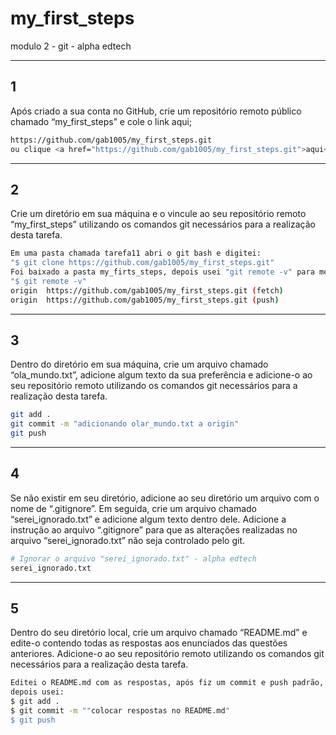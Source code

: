 # my_first_steps
modulo 2 - git - alpha edtech

---
## 1
Após criado a sua conta no GitHub, crie um repositório remoto público chamado “my_first_steps” e cole o link aqui;
```bash
https://github.com/gab1005/my_first_steps.git
ou clique <a href="https://github.com/gab1005/my_first_steps.git">aqui</a>
```

---
## 2
Crie um diretório em sua máquina e o vincule ao seu repositório remoto “my_first_steps” utilizando os comandos git necessários para a realização desta tarefa. 
```bash
Em uma pasta chamada tarefa11 abri o git bash e digitei:
"$ git clone https://github.com/gab1005/my_first_steps.git"
Foi baixado a pasta my_firts_steps, depois usei "git remote -v" para me retornar a origin:
"$ git remote -v"
origin  https://github.com/gab1005/my_first_steps.git (fetch)
origin  https://github.com/gab1005/my_first_steps.git (push)
```

---
## 3
Dentro do diretório em sua máquina, crie um arquivo chamado “ola_mundo.txt”, adicione algum texto da sua preferência e adicione-o ao seu repositório remoto utilizando os comandos git necessários para a realização desta tarefa. 
```bash
git add . 
git commit -m "adicionando olar_mundo.txt a origin"
git push

```

---
## 4
Se não existir em seu diretório, adicione ao seu diretório um arquivo com o nome de “.gitignore”. Em seguida, crie um arquivo chamado “serei_ignorado.txt” e adicione algum texto dentro dele. Adicione a instrução ao arquivo “.gitignore” para que as alterações realizadas no arquivo “serei_ignorado.txt” não seja controlado pelo git. 

```bash
# Ignorar o arquivo "serei_ignorado.txt" - alpha edtech
serei_ignorado.txt
```

---
## 5
Dentro do seu diretório local, crie um arquivo chamado “README.md” e edite-o contendo todas as respostas aos enunciados das questões anteriores. Adicione-o ao seu repositório remoto utilizando os comandos git necessários para a realização desta tarefa.
```bash
Editei o README.md com as respostas, após fiz um commit e push padrão,
depois usei:
$ git add .
$ git commit -m ""colocar respostas no README.md"
$ git push
```